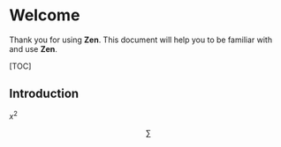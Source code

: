 # Welcome

Thank you for using **Zen**. This document will help you to be familiar with and use **Zen**.

[TOC]

## Introduction

$x^2$

$$
\begin{equation}
\sum
\end{equation}
$$